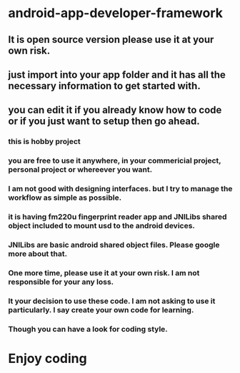 # android-app-developer-framework

## It is open source version please use it at your own risk.

## just import into your app folder and it has all the necessary information to get started with.

## you can edit it if you already know how to code or if you just want to setup then go ahead.

### this is hobby project

### you are free to use it anywhere, in your commericial project, personal project or whereever you want.

### I am not good with designing interfaces. but I try to manage the workflow as simple as possible.

### it is having fm220u fingerprint reader app and JNILibs shared object included to mount usd to the android devices.

### JNILibs are basic android shared object files. Please google more about that.

### One more time, please use it at your own risk. I am not responsible for your any loss.

### It your decision to use these code. I am not asking to use it particularly. I say create your own code for learning.
### Though you can have a look for coding style.


# Enjoy coding
